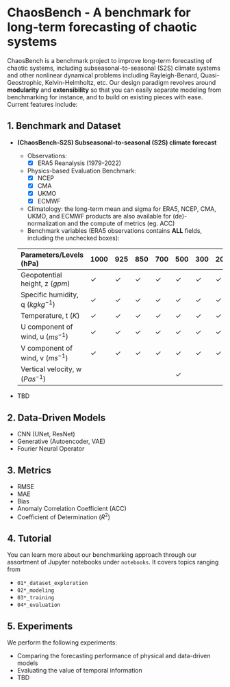 # ChaosBench - A benchmark for long-term forecasting of chaotic systems
ChaosBench is a benchmark project to improve long-term forecasting of chaotic systems, including subseasonal-to-seasonal (S2S) climate systems and other nonlinear dynamical problems including Rayleigh-Benard, Quasi-Geostrophic, Kelvin-Helmholtz, etc. Our design paradigm revolves around __modularity__ and __extensibility__ so that you can easily separate modeling from benchmarking for instance, and to build on existing pieces with ease. Current features include:

## 1. Benchmark and Dataset

- __(ChaosBench-S2S) Subseasonal-to-seasonal (S2S) climate forecast__
    - Observations: 
        - [x] ERA5 Reanalysis (1979-2022)
    - Physics-based Evaluation Benchmark:
        - [x] NCEP
        - [x] CMA
        - [x] UKMO
        - [x] ECMWF
    - Climatology: the long-term mean and sigma for ERA5, NCEP, CMA, UKMO, and ECMWF products are also available for (de)-normalization and the compute of metrics (eg. ACC)
    - Benchmark variables (ERA5 observations contains __ALL__ fields, including the unchecked boxes):
        
    Parameters/Levels (hPa) | 1000 | 925 | 850 | 700 | 500 | 300 | 200 | 100 | 50 | 10
    :---------------------- | :----| :---| :---| :---| :---| :---| :---| :---| :--| :-|
    Geopotential height, z ($gpm$) | &check; | &check; | &check; | &check; | &check; | &check; | &check; | &check; | &check; | &check; |  
    Specific humidity, q ($kg kg^{-1}$) | &check; | &check; | &check; | &check; | &check; | &check; | &check; | &nbsp; | &nbsp; | &nbsp; |  
    Temperature, t ($K$) | &check; | &check; | &check; | &check; | &check; | &check; | &check; | &check; | &check; | &check; | &check; |  
    U component of wind, u ($ms^{-1}$) | &check; | &check; | &check; | &check; | &check; | &check; | &check; | &check; | &check; | &check; |  
    V component of wind, v ($ms^{-1}$) | &check; | &check; | &check; | &check; | &check; | &check; | &check; | &check; | &check; | &check; |  
    Vertical velocity, w ($Pas^{-1}$) | &nbsp; | &nbsp; | &nbsp; | &nbsp; | &check; | &nbsp; | &nbsp; | &nbsp; | &nbsp; | &nbsp; |  
    
- TBD

## 2. Data-Driven Models
- CNN (UNet, ResNet)
- Generative (Autoencoder, VAE)
- Fourier Neural Operator

## 3. Metrics
- RMSE
- MAE
- Bias
- Anomaly Correlation Coefficient (ACC)
- Coefficient of Determination ($R^2$)


## 4. Tutorial
You can learn more about our benchmarking approach through our assortment of Jupyter notebooks under `notebooks`. It covers topics ranging from 
- `01*_dataset_exploration`
- `02*_modeling`
- `03*_training`
- `04*_evaluation`

## 5. Experiments
We perform the following experiments:
- Comparing the forecasting performance of physical and data-driven models
- Evaluating the value of temporal information
- TBD